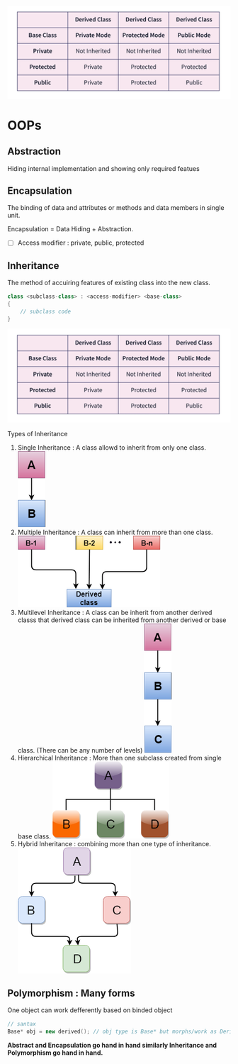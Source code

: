 ![1730834251306](image/README/1730834251306.png)

# OOPs

## Abstraction

Hiding internal implementation and showing only required featues

## Encapsulation

The binding of data and attributes or methods and data members in single unit.

Encapsulation = Data Hiding + Abstraction.

* [ ] Access modifier : private, public, protected

## Inheritance

The method of accuiring features of existing class into the new class.

```cpp
class <subclass-class> : <access-modifier> <base-class>
{
    // subclass code
}
```

![visibility mode](../../Diagrams/visibility-mode.png)

Types of Inheritance

1. Single Inheritance : A class allowd to inherit from only one class.
   ![single Inheritance](../../Diagrams/single-inheritance.png)
2. Multiple Inheritance : A class can inherit from more than one class.
   ![Multiple Inheritance](../../Diagrams/multiple-inheritance.png)
3. Multilevel Inheritance : A class can be inherit from another derived classs that derived class can be inherited from another derived or base class. (There can be any number of levels)
   ![Multilevel Inheritance](../../Diagrams/multilevel-inheritance.png)
4. Hierarchical Inheritance : More than one subclass created from single base class.
   ![Hierarchical Inheritance](../../Diagrams/hirarchical-inheritance.png)
5. Hybrid Inheritance : combining more than one type of inheritance.
   ![Hybrid Inheritance](../../Diagrams/hybrid-inheritance.png)

## Polymorphism : Many forms

One object can work defferently based on binded object

```cpp
// santax
Base* obj = new derived(); // obj type is Base* but morphs/work as Derived binded object.
```

**Abstract and Encapsulation go hand in hand similarly Inheritance and Polymorphism go hand in hand.**
